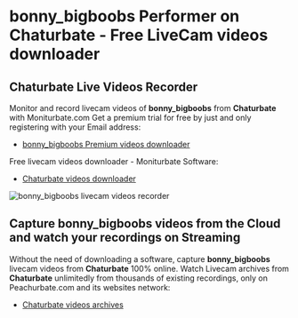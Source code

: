 # bonny_bigboobs Performer on Chaturbate - Free LiveCam videos downloader

## Chaturbate Live Videos Recorder

Monitor and record livecam videos of **bonny_bigboobs** from **Chaturbate** with Moniturbate.com
Get a premium trial for free by just and only registering with your Email address:
* [bonny_bigboobs Premium videos downloader](https://moniturbate.com/request-demo-licence-key.html)

Free livecam videos downloader - Moniturbate Software:
* [Chaturbate videos downloader](https://moniturbate.com/moniturbate-download-software.html)

![bonny_bigboobs livecam videos recorder](https://peachurnet.com/templates/moniturbate-software.png)


## Capture bonny_bigboobs videos from the Cloud and watch your recordings on Streaming

Without the need of downloading a software, capture **bonny_bigboobs** livecam videos from **Chaturbate** 100% online.
Watch Livecam archives from **Chaturbate** unlimitedly from thousands of existing recordings, only on Peachurbate.com and its websites network:
* [Chaturbate videos archives](https://peachurnet.com/)